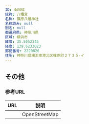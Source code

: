 ```yaml
---
ID: 4dNNI
総称: 八幡宮
名称: 篠原八幡神社
名称読み: null
別名: null
都道府県: 神奈川県
区域: 横浜市
緯度: 35.5052345
経度: 139.6233023
郵便番号: 2220026
住所: 神奈川県横浜市港北区篠原町２７３５-イ
---
```


## その他

### 参考URL

| URL | 説明          |
| --- | ------------- |
|     | OpenStreetMap |
